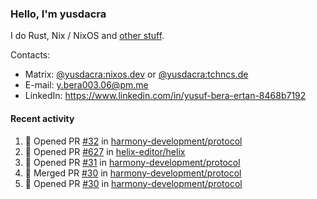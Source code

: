 ### Hello, I'm yusdacra

I do Rust, Nix / NixOS and [other stuff](https://yusdacra.gitlab.io/about).

Contacts:
- Matrix: [@yusdacra:nixos.dev](https://matrix.to/#/@yusdacra:nixos.dev) or [@yusdacra:tchncs.de](https://matrix.to/#/@yusdacra:tchncs.de)
- E-mail: y.bera003.06@pm.me
- LinkedIn: https://www.linkedin.com/in/yusuf-bera-ertan-8468b7192

#### Recent activity

<!--START_SECTION:activity-->
1. 💪 Opened PR [#32](https://github.com/harmony-development/protocol/pull/32) in [harmony-development/protocol](https://github.com/harmony-development/protocol)
2. 💪 Opened PR [#627](https://github.com/helix-editor/helix/pull/627) in [helix-editor/helix](https://github.com/helix-editor/helix)
3. 💪 Opened PR [#31](https://github.com/harmony-development/protocol/pull/31) in [harmony-development/protocol](https://github.com/harmony-development/protocol)
4. 🎉 Merged PR [#30](https://github.com/harmony-development/protocol/pull/30) in [harmony-development/protocol](https://github.com/harmony-development/protocol)
5. 💪 Opened PR [#30](https://github.com/harmony-development/protocol/pull/30) in [harmony-development/protocol](https://github.com/harmony-development/protocol)
<!--END_SECTION:activity-->
